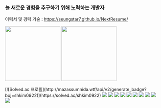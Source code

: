 ### 늘 새로운 경험을 추구하기 위해 노력하는 개발자

이력서 및 경력 기술 : https://seungstar7.github.io/NextResume/



<!--[![seungstar7's GitHub stats](https://github-readme-stats.vercel.app/api?username=seungstar7)](https://github.com/seungstar7/github-readme-stats)-->

<p>
  <img height="180em" src="https://github-readme-stats.vercel.app/api?username=seungstar7&show_icons=true&include_all_commits=true&bg_color=30,e96443,904e95&title_color=fff&text_color=fff">
  <img height="180em" src="https://github-readme-stats.vercel.app/api/top-langs/?username=seungstar7&layout=compact&bg_color=30,e96443,904e95&title_color=fff&text_color=fff">
</p>
[![Solved.ac 프로필](http://mazassumnida.wtf/api/v2/generate_badge?boj=shkim0922)](https://solved.ac/shkim0922)

<img src="https://img.shields.io/badge/react-20232a.svg?style=for-the-badge&logo=react&logoColor=61DAFB" onclick="onclicker()"/>
<img src="https://img.shields.io/badge/javascript-20232a.svg?style=for-the-badge&logo=javascript&logoColor=#F7DF1E" />
<img src="https://img.shields.io/badge/spring-20232a.svg?style=for-the-badge&logo=spring&logoColor=#6DB33F" />
<img src="https://img.shields.io/badge/springboot-20232a.svg?style=for-the-badge&logo=springboot&logoColor=#6DB33F" />
<img src="https://img.shields.io/badge/npm-20232a.svg?style=for-the-badge&logo=npm&logoColor=#CB3837" />
<img src="https://img.shields.io/badge/vue.js-20232a.svg?style=for-the-badge&logo=vuedotjs&logoColor=#4FC08D" />
<img src="https://img.shields.io/badge/oracle-20232a.svg?style=for-the-badge&logo=oracle&logoColor=#F80000" />
<img src="https://img.shields.io/badge/mariadb-20232a.svg?style=for-the-badge&logo=mariadb&logoColor=#003545" />
<img src="https://img.shields.io/badge/MSsqlserver-20232a.svg?style=for-the-badge&logo=microsoftsqlserver&logoColor=#CC2927" />
<img src="https://img.shields.io/badge/webpack-20232a.svg?style=for-the-badge&logo=webpack&logoColor=#8DD6F9" />

<!--
**seungstar7/seungstar7** is a ✨ _special_ ✨ repository because its `README.md` (this file) appears on your GitHub profile.

Here are some ideas to get you started:

- 🔭 I’m currently working on ...
- 🌱 I’m currently learning ...
- 👯 I’m looking to collaborate on ...
- 🤔 I’m looking for help with ...
- 💬 Ask me about ...
- 📫 How to reach me: ...
- 😄 Pronouns: ...
- ⚡ Fun fact: ...
-->
